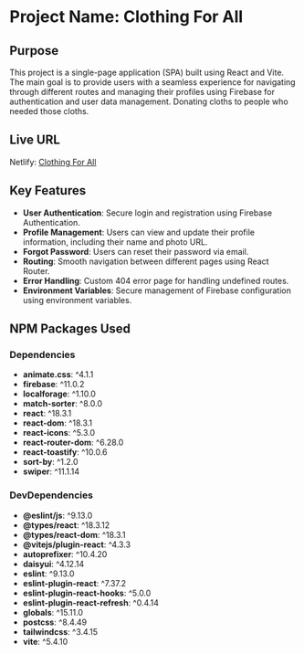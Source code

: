 # Project Name: Clothing For All

## Purpose

This project is a single-page application (SPA) built using React and Vite. The main goal is to provide users with a seamless experience for navigating through different routes and managing their profiles using Firebase for authentication and user data management. Donating cloths to people who needed those cloths.

## Live URL

Netlify: [Clothing For All](https://clothingforall-b10-a9.netlify.app/)

## Key Features

- **User Authentication**: Secure login and registration using Firebase Authentication.
- **Profile Management**: Users can view and update their profile information, including their name and photo URL.
- **Forgot Password**: Users can reset their password via email.
- **Routing**: Smooth navigation between different pages using React Router.
- **Error Handling**: Custom 404 error page for handling undefined routes.
- **Environment Variables**: Secure management of Firebase configuration using environment variables.

## NPM Packages Used

### Dependencies

- **animate.css**: ^4.1.1
- **firebase**: ^11.0.2
- **localforage**: ^1.10.0
- **match-sorter**: ^8.0.0
- **react**: ^18.3.1
- **react-dom**: ^18.3.1
- **react-icons**: ^5.3.0
- **react-router-dom**: ^6.28.0
- **react-toastify**: ^10.0.6
- **sort-by**: ^1.2.0
- **swiper**: ^11.1.14

### DevDependencies

- **@eslint/js**: ^9.13.0
- **@types/react**: ^18.3.12
- **@types/react-dom**: ^18.3.1
- **@vitejs/plugin-react**: ^4.3.3
- **autoprefixer**: ^10.4.20
- **daisyui**: ^4.12.14
- **eslint**: ^9.13.0
- **eslint-plugin-react**: ^7.37.2
- **eslint-plugin-react-hooks**: ^5.0.0
- **eslint-plugin-react-refresh**: ^0.4.14
- **globals**: ^15.11.0
- **postcss**: ^8.4.49
- **tailwindcss**: ^3.4.15
- **vite**: ^5.4.10
